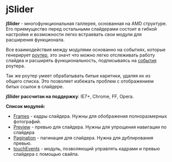 jSlider
=============

**jSlider** - многофункциональная галлерея, основанная на AMD структуре. 
Его приемущество перед остальными слайдерами состоит в гибкой настройке
и возможности легко встраевать свои модули для расширения функционала.

Все взаимодействия между модулями основанно на событиях, которые генерирует [роутер](https://github.com/MrFranke/jSlider/blob/amd/src/jquery.jslider.js),
это значт что можно легко отслеживать работу слайдеа и расширять функциональность, подписываясь на [события](https://github.com/MrFranke/jSlider/wiki/%D0%A1%D0%BE%D0%B1%D1%8B%D1%82%D0%B8%D1%8F)
роутера.

Так же роутер умеет обрабатывать битые каритнки, удаляя их из общего списка. Это позволяет избежать проблем
с отображением битых ссылок в слайдере.

**jSlider рассчитан на поддержку**: IE7+, Chrome, FF, Opera.

**Список модулей:**
* [Frames](https://github.com/MrFranke/jSlider/wiki/Frames) - кадры слайдера. Нужны для обображения полноразмерных фотографий.
* [Preview](#) - превью для слайдера. Нужны для упрощения навигации по слайдера
* [Pagination](#) - пагинация для слайдера. Нужна для дублирования превью.
* [touchEvents](#) - модуль, позволяющий управлять кадрами и превью слайдера с помощью свайпа.
